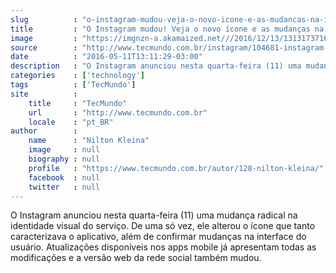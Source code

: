 ```yaml
---
slug          : "o-instagram-mudou-veja-o-novo-icone-e-as-mudancas-na-interface"
title         : "O Instagram mudou! Veja o novo ícone e as mudanças na interface"
image         : "https://imgnzn-a.akamaized.net///2016/12/13/13131737163410-t1200x480.jpg"
source        : "http://www.tecmundo.com.br/instagram/104681-instagram-mudou-veja-o-novo-icone-mudancas-interface.htm"
date          : "2016-05-11T13:11:29-03:00"
description   : "O Instagram anunciou nesta quarta-feira (11) uma mudança radical na identidade visual do serviço. De uma só vez, ele alterou o ícone que tanto caracterizava o aplicativo, além de confirmar mudanças na interface do usuário. Atualizações disponíveis nos apps mobile já apresentam todas as modificações e a versão web da rede social também mudou."
categories    : ['technology']
tags          : ['TecMundo']
site          :
    title     : "TecMundo"
    url       : "http://www.tecmundo.com.br"
    locale    : "pt_BR"
author        :
    name      : "Nilton Kleina"
    image     : null
    biography : null
    profile   : "https://www.tecmundo.com.br/autor/128-nilton-kleina/"
    facebook  : null
    twitter   : null
---
```


O Instagram anunciou nesta quarta-feira (11) uma mudança radical na identidade visual do serviço. De uma só vez, ele alterou o ícone que tanto caracterizava o aplicativo, além de confirmar mudanças na interface do usuário. Atualizações disponíveis nos apps mobile já apresentam todas as modificações e a versão web da rede social também mudou.
